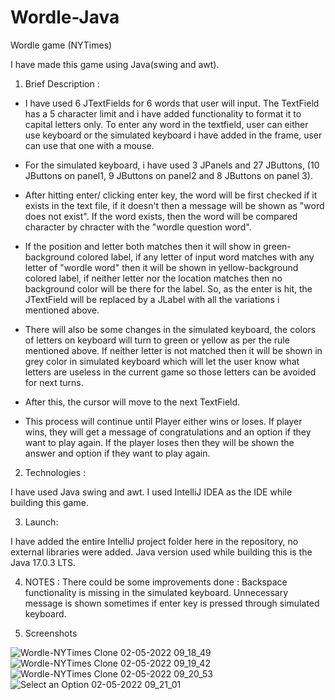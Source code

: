 # Wordle-Java
Wordle game (NYTimes) 

I have made this game using Java(swing and awt).

1. Brief Description :

* I have used 6 JTextFields for 6 words that user will input. The TextField has a 5 character limit and i have added functionality to format it to capital letters only.
To enter any word in the textfield, user can either use keyboard or the simulated keyboard i have added in the frame, user can use that one with a mouse.

* For the simulated keyboard, i have used 3 JPanels and 27 JButtons, (10 JButtons on panel1, 9 JButtons on panel2 and 8 JButtons on panel 3). 

* After hitting enter/ clicking enter key, the word will be first checked if it exists in the text file, if it doesn't then a message will be shown as "word does not exist".
If the word exists, then the word will be compared character by chracter with the "wordle question word".

* If the position and letter both matches then it will show in green-background colored label, if any letter of input word matches with any letter of "wordle word" then it will be shown in yellow-background colored label, if neither letter nor the location matches then no background color will be there for the label.
So, as the enter is hit, the JTextField will be replaced by a JLabel with all the variations i mentioned above.

* There will also be some changes in the simulated keyboard, the colors of letters on keyboard will turn to green or yellow as per the rule mentioned above. If neither letter is not matched then it will be shown in grey color in simulated keyboard which will let the user know what letters are useless in the current game so those letters can be avoided for next turns.

* After this, the cursor will move to the next TextField.

* This process will continue until Player either wins or loses. If player wins, they will get a message of congratulations and an option if they want to play again. If the player loses then they will be shown the answer and option if they want to play again.


2. Technologies :

I have used Java swing and awt. I used IntelliJ IDEA as the IDE while building this game. 


3. Launch: 

I have added the entire IntelliJ project folder here in the repository, no external libraries were added. Java version used while building this is the Java 17.0.3 LTS.


4. NOTES : 
There could be some improvements done : Backspace functionality is missing in the simulated keyboard. Unnecessary message is shown sometimes if enter key is pressed through simulated keyboard.


5. Screenshots 

![Wordle-NYTimes Clone 02-05-2022 09_18_49](https://user-images.githubusercontent.com/30958999/166182120-1179ce6b-6753-44ce-b8e6-6f723bdccfc5.png)
![Wordle-NYTimes Clone 02-05-2022 09_19_42](https://user-images.githubusercontent.com/30958999/166182134-38405b4a-70dc-41fa-a682-0de99ebcc8cf.png)
![Wordle-NYTimes Clone 02-05-2022 09_20_53](https://user-images.githubusercontent.com/30958999/166182141-490aed71-9a6f-4100-9b02-844d46d07a72.png)
![Select an Option 02-05-2022 09_21_01](https://user-images.githubusercontent.com/30958999/166182161-755c8f60-3e7f-4f08-be67-40863852284f.png)
